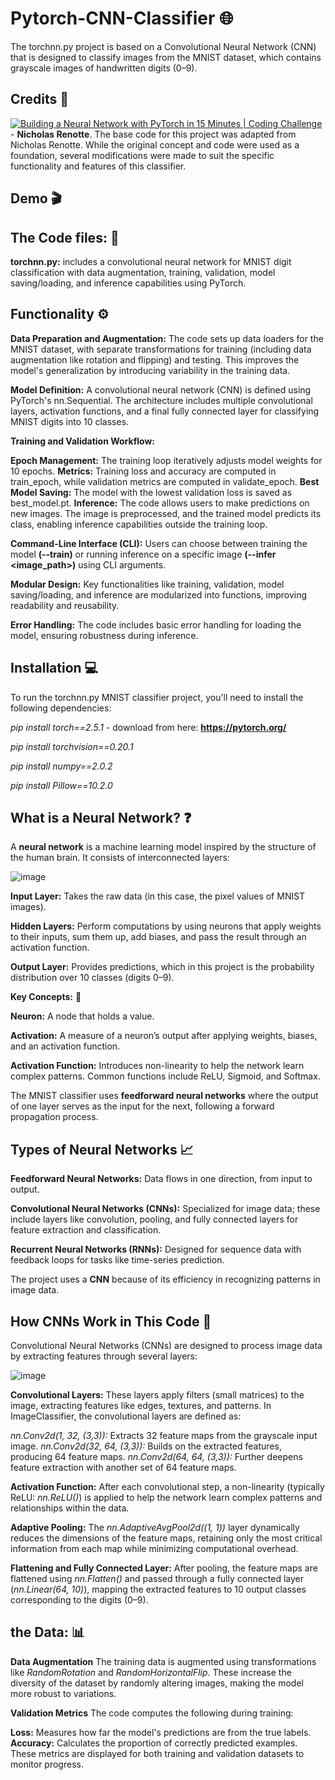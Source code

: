 # Pytorch-CNN-Classifier 🌐
The torchnn.py project is based on a Convolutional Neural Network (CNN) that is designed to classify images from the MNIST dataset, which contains grayscale images of handwritten digits (0–9).

## Credits 🤖
[![Building a Neural Network with PyTorch in 15 Minutes | Coding Challenge](https://img.youtube.com/vi/mozBidd58VQ&list=LL/0.jpg)](https://www.youtube.com/watch?v=mozBidd58VQ&list=LL) - 
**Nicholas Renotte**.
The base code for this project was adapted from Nicholas Renotte. While the original concept and code were used as a foundation, several modifications were made to suit the specific functionality and features of this classifier.

## Demo 🎬



## The Code files: 📄
**torchnn.py:** includes a convolutional neural network for MNIST digit classification with data augmentation, training, validation, model saving/loading, and inference capabilities using PyTorch.

## Functionality ⚙️
**Data Preparation and Augmentation:** The code sets up data loaders for the MNIST dataset, with separate transformations for training (including data augmentation like rotation and flipping) and testing. This improves the model's generalization by introducing variability in the training data.

**Model Definition:** A convolutional neural network (CNN) is defined using PyTorch's nn.Sequential. The architecture includes multiple convolutional layers, activation functions, and a final fully connected layer for classifying MNIST digits into 10 classes.

**Training and Validation Workflow:**

**Epoch Management:** The training loop iteratively adjusts model weights for 10 epochs.
**Metrics:** Training loss and accuracy are computed in train_epoch, while validation metrics are computed in validate_epoch.
**Best Model Saving:** The model with the lowest validation loss is saved as best_model.pt.
**Inference:** The code allows users to make predictions on new images. The image is preprocessed, and the trained model predicts its class, enabling inference capabilities outside the training loop.

**Command-Line Interface (CLI):** Users can choose between training the model **(--train)** or running inference on a specific image **(--infer <image_path>)** using CLI arguments.

**Modular Design:** Key functionalities like training, validation, model saving/loading, and inference are modularized into functions, improving readability and reusability.

**Error Handling:** The code includes basic error handling for loading the model, ensuring robustness during inference.

## Installation 💻
To run the torchnn.py MNIST classifier project, you'll need to install the following dependencies:

*pip install torch==2.5.1*    -  download from here: **https://pytorch.org/**

*pip install torchvision==0.20.1*  

*pip install numpy==2.0.2*  

*pip install Pillow==10.2.0*  

## What is a Neural Network? ❓
A **neural network** is a machine learning model inspired by the structure of the human brain. It consists of interconnected layers:

![image](https://github.com/user-attachments/assets/23c578dc-c1d6-43b5-93b5-c9dc70c9f187)

**Input Layer:** Takes the raw data (in this case, the pixel values of MNIST images).

**Hidden Layers:** Perform computations by using neurons that apply weights to their inputs, sum them up, add biases, and pass the result through an activation function.

**Output Layer:** Provides predictions, which in this project is the probability distribution over 10 classes (digits 0–9).

**Key Concepts:** 🔑

**Neuron:** A node that holds a value.

**Activation:** A measure of a neuron’s output after applying weights, biases, and an activation function.

**Activation Function:** Introduces non-linearity to help the network learn complex patterns. Common functions include ReLU, Sigmoid, and Softmax.

The MNIST classifier uses **feedforward neural networks** where the output of one layer serves as the input for the next, following a forward propagation process.

## Types of Neural Networks 📈
**Feedforward Neural Networks:** Data flows in one direction, from input to output.

**Convolutional Neural Networks (CNNs):** Specialized for image data; these include layers like convolution, pooling, and fully connected layers for feature extraction and classification.

**Recurrent Neural Networks (RNNs):** Designed for sequence data with feedback loops for tasks like time-series prediction.

The project uses a **CNN** because of its efficiency in recognizing patterns in image data.

## How CNNs Work in This Code 🔧
Convolutional Neural Networks (CNNs) are designed to process image data by extracting features through several layers:

![image](https://github.com/user-attachments/assets/f67a9b89-df4d-4fd4-b8c6-3ab4fa24e3d3)

**Convolutional Layers:**
These layers apply filters (small matrices) to the image, extracting features like edges, textures, and patterns. In ImageClassifier, the convolutional layers are defined as:

*nn.Conv2d(1, 32, (3,3)):* Extracts 32 feature maps from the grayscale input image.
*nn.Conv2d(32, 64, (3,3)):* Builds on the extracted features, producing 64 feature maps.
*nn.Conv2d(64, 64, (3,3)):* Further deepens feature extraction with another set of 64 feature maps.

**Activation Function:**
After each convolutional step, a non-linearity (typically ReLU: *nn.ReLU()*) is applied to help the network learn complex patterns and relationships within the data.

**Adaptive Pooling:**
The *nn.AdaptiveAvgPool2d((1, 1))* layer dynamically reduces the dimensions of the feature maps, retaining only the most critical information from each map while minimizing computational overhead.

**Flattening and Fully Connected Layer:**
After pooling, the feature maps are flattened using *nn.Flatten()* and passed through a fully connected layer (*nn.Linear(64, 10)*), mapping the extracted features to 10 output classes corresponding to the digits (0–9).

## the Data: 📊
**Data Augmentation**
The training data is augmented using transformations like *RandomRotation* and *RandomHorizontalFlip*. These increase the diversity of the dataset by randomly altering images, making the model more robust to variations.

**Validation Metrics**
The code computes the following during training:

**Loss:** Measures how far the model's predictions are from the true labels.
**Accuracy:** Calculates the proportion of correctly predicted examples. These metrics are displayed for both training and validation datasets to monitor progress.
